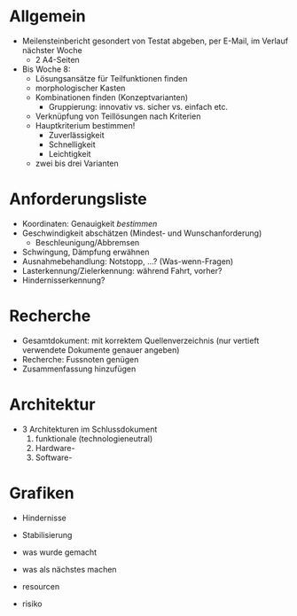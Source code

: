 # Allgemein

- Meilensteinbericht gesondert von Testat abgeben, per E-Mail, im Verlauf
  nächster Woche
    - 2 A4-Seiten
- Bis Woche 8:
    - Lösungsansätze für Teilfunktionen finden
    - morphologischer Kasten
    - Kombinationen finden (Konzeptvarianten)
        - Gruppierung: innovativ vs. sicher vs. einfach etc.
    - Verknüpfung von Teillösungen nach Kriterien
    - Hauptkriterium bestimmen!
        - Zuverlässigkeit
        - Schnelligkeit
        - Leichtigkeit
    - zwei bis drei Varianten

# Anforderungsliste

- Koordinaten: Genauigkeit _bestimmen_
- Geschwindigkeit abschätzen (Mindest- und Wunschanforderung)
    - Beschleunigung/Abbremsen
- Schwingung, Dämpfung erwähnen
- Ausnahmebehandlung: Notstopp, ...? (Was-wenn-Fragen)
- Lasterkennung/Zielerkennung: während Fahrt, vorher?
- Hindernisserkennung?

# Recherche

- Gesamtdokument: mit korrektem Quellenverzeichnis (nur vertieft verwendete
  Dokumente genauer angeben)
- Recherche: Fussnoten genügen
- Zusammenfassung hinzufügen

# Architektur

- 3 Architekturen im Schlussdokument
    1. funktionale (technologieneutral)
    2. Hardware-
    3. Software-

# Grafiken

- Hindernisse
- Stabilisierung

- was wurde gemacht
- was als nächstes machen
- resourcen
- risiko

